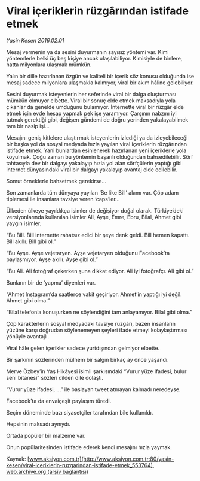 # Viral içeriklerin rüzgârından istifade etmek

*Yasin Kesen 2016.02.01*

<div class="pNewsDetailMainContent ctx_content" itemprop="articleBody">
 <p>
  Mesaj vermenin ya da sesini duyurmanın sayısız yöntemi var. Kimi yöntemlerle belki üç beş kişiye ancak ulaşılabiliyor. Kimisiyle de binlere, hatta milyonlara ulaşmak mümkün.
 </p>
 <p>
  Yalın bir dille hazırlanan özgün ve kaliteli bir içerik söz konusu olduğunda ise mesaj sadece milyonlara ulaşmakla kalmıyor, viral bir akım hâline gelebiliyor.
 </p>
 <p>
  Sesini duyurmak isteyenlerin her seferinde viral bir dalga oluşturması mümkün olmuyor elbette. Viral bir sonuç elde etmek maksadıyla yola çıkanlar da genelde umduğunu bulamıyor. İnternette viral bir rüzgâr elde etmek için evde hesap yapmak pek işe yaramıyor. Çarşının nabzını iyi tutmak gerektiği gibi, değişen gündemi de doğru yerinden yakalayabilmek tam bir nasip işi...
 </p>
 <p>
  Mesajını geniş kitlelere ulaştırmak isteyenlerin izlediği ya da izleyebileceği bir başka yol da sosyal medyada hızla yayılan viral içeriklerin rüzgârından istifade etmek. Yani bunlardan esinlenerek hazırlanan yeni içeriklerle yola koyulmak. Çoğu zaman bu yöntemin başarılı olduğundan bahsedilebilir. Sörf tahtasıyla dev bir dalgayı yakalayıp hızla yol alan sörfçülerin yaptığı gibi internet dünyasındaki viral bir dalgayı yakalayıp avantaj elde edilebilir.
 </p>
 <p>
  Somut örneklerle bahsetmek gerekirse...
 </p>
 <p>
  Son zamanlarda tüm dünyaya yayılan ‘Be like Bill’ akımı var. Çöp adam tiplemesi ile insanlara tavsiye veren ‘caps’ler…
 </p>
 <p>
  Ülkeden ülkeye yayıldıkça isimler de değişiyor doğal olarak. Türkiye’deki versiyonlarında kullanılan isimler Ali, Ayşe, Emre, Ebru, Bilal, Ahmet gibi yaygın isimler.
 </p>
 <p>
  “Bu Bill. Bill internette rahatsız edici bir şeye denk geldi. Bill hemen kapattı. Bill akıllı. Bill gibi ol.”
 </p>
 <p>
  “Bu Ayşe. Ayşe vejetaryen. Ayşe vejetaryen olduğunu Facebook’ta paylaşmıyor. Ayşe akıllı. Ayşe gibi ol.”
 </p>
 <p>
  “Bu Ali. Ali fotoğraf çekerken şuna dikkat ediyor. Ali iyi fotoğrafçı. Ali gibi ol.”
 </p>
 <p>
  Bunların bir de ‘yapma’ diyenleri var.
 </p>
 <p>
  “Ahmet Instagram’da saatlerce vakit geçiriyor. Ahmet’in yaptığı iyi değil. Ahmet gibi olma.”
 </p>
 <p>
  “Bilal telefonla konuşurken ne söylendiğini tam anlayamıyor. Bilal gibi olma.”
 </p>
 <p>
  Çöp karakterlerin sosyal medyadaki tavsiye rüzgârı, bazen insanların yüzüne karşı doğrudan söylenemeyen şeyleri ifade etmeyi kolaylaştırması yönüyle avantajlı.
 </p>
 <p>
  Viral hâle gelen içerikler sadece yurtdışından gelmiyor elbette.
 </p>
 <p>
  Bir şarkının sözlerinden mülhem bir salgın birkaç ay önce yaşandı.
 </p>
 <p>
  Merve Özbey’in Yaş Hikâyesi isimli şarkısındaki “Vurur yüze ifadesi, bulur seni bitanesi” sözleri dilden dile dolaştı.
 </p>
 <p>
  “Vurur yüze ifadesi, ...” ile başlayan tweet atmayan kalmadı neredeyse.
 </p>
 <p>
  Facebook’ta da envaiçeşit paylaşım türedi.
 </p>
 <p>
  Seçim döneminde bazı siyasetçiler tarafından bile kullanıldı.
 </p>
 <p>
  Hepsinin maksadı aynıydı.
 </p>
 <p>
  Ortada popüler bir malzeme var.
 </p>
 <p>
  Onun popülaritesinden istifade ederek kendi mesajını hızla yaymak.
 </p>
</div>


Kaynak: [www.aksiyon.com.tr](http://www.aksiyon.com.tr:80/yasin-kesen/viral-iceriklerin-ruzgarindan-istifade-etmek_553764), [web.archive.org (arşiv bağlantısı)](http://web.archive.org/web/20160216065614/http://www.aksiyon.com.tr:80/yasin-kesen/viral-iceriklerin-ruzgarindan-istifade-etmek_553764)
